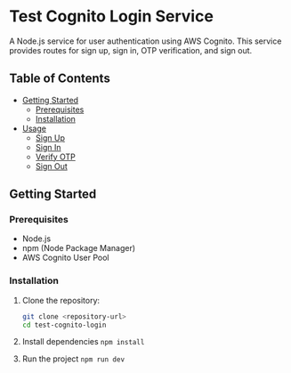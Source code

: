 # Test Cognito Login Service

A Node.js service for user authentication using AWS Cognito. This service provides routes for sign up, sign in, OTP verification, and sign out.

## Table of Contents

- [Getting Started](#getting-started)
    - [Prerequisites](#prerequisites)
    - [Installation](#installation)
- [Usage](#usage)
    - [Sign Up](#sign-up)
    - [Sign In](#sign-in)
    - [Verify OTP](#verify-otp)
    - [Sign Out](#sign-out)


## Getting Started

### Prerequisites

- Node.js
- npm (Node Package Manager)
- AWS Cognito User Pool

### Installation

1. Clone the repository:

   ```bash
   git clone <repository-url>
   cd test-cognito-login
   
2. Install dependencies ``npm install``
3. Run the project ``npm run dev``
